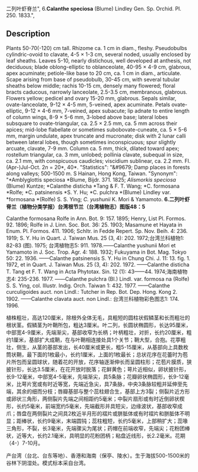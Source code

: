 二列叶虾脊兰",
6.**Calanthe speciosa** (Blume) Lindley Gen. Sp. Orchid. Pl. 250. 1833.",

## Description
Plants 50-70(-120) cm tall. Rhizome ca. 1 cm in diam., fleshy. Pseudobulbs cylindric-ovoid to clavate, 4-5 × 1-3 cm, several noded, usually enclosed by leaf sheaths. Leaves 5-10, nearly distichous, well developed at anthesis, not deciduous; blade oblong-elliptic to oblanceolate, 40-95 × 4-9 cm, glabrous, apex acuminate; petiole-like base to 20 cm, ca. 1 cm in diam., articulate. Scape arising from base of pseudobulb, 30-45 cm, with several tubular sheaths below middle; rachis 10-15 cm, densely many flowered; floral bracts caducous, narrowly lanceolate, 2.5-3.5 cm, membranous, glabrous. Flowers yellow; pedicel and ovary 15-20 mm, glabrous. Sepals similar, ovate-lanceolate, 9-12 × 4-5 mm, 5-veined, apex acuminate. Petals ovate-elliptic, 9-12 × 4-6 mm, 7-veined, apex subacute; lip adnate to entire length of column wings, 8-9 × 5-6 mm, 3-lobed above base; lateral lobes subsquare to ovate-triangular, ca. 2.5 × 2.5 mm, ca. 5 mm across their apices; mid-lobe flabellate or sometimes subobovate-cuneate, ca. 5 × 5-6 mm, margin undulate, apex truncate and mucronate; disk with 2 lunar calli between lateral lobes, though sometimes inconspicuous; spur slightly arcuate, clavate, 7-9 mm. Column ca. 5 mm, thick, dilated toward apex; rostellum triangular, ca. 3 mm, unlobed; pollinia clavate, subequal in size, ca. 2.1 mm, with conspicuous caudicles; viscidium sublinear, ca. 2.2 mm. Fl. (Apr-)Jul-Oct. 2*n* = 20*, 40*.
  "Statistics": "&amp;#9679; Damp places in forests along valleys; 500-1500 m. S Hainan, Hong Kong, Taiwan.
  "Synonym": "*Amblyglottis speciosa *Blume, Bijdr. 371. 1825; *Alismorkis speciosa* (Blume) Kuntze; *Calanthe disticha *Tang &amp; F. T. Wang; *C. formosana *Rolfe; *C. patsinensis *S. Y. Hu; *C. pulchra *(Blume) Lindley var. *formosana *(Rolfe) S. S. Ying; *C. yushunii* K. Mori &amp; Yamamoto.
**6.二列叶虾脊兰（植物分类学报）台湾根节兰（台湾植物志）图版48：5**

Calanthe formosana Rolfe in Ann. Bot. 9: 157. 1895; Henry, List Pl. Formos. 92. 1896; Rolfe in J. Linn. Soc. Bot. 36: 25. 1903; Masamune et Hayata in Enum. Pl. Formos. 411. 1906; Schltr. in Fedde Repert. Sp. Nov. Beih. 4: 236. 1919; S. Y. Hu in Quart. J. Taiwan Mus. 25 (3, 4): 202. 1972;台湾兰科植物1: 82-83 (图). 1975; 台湾植物志5: 911. 1978.——Calanthe yushunii Mori et Yamamoto in J. Soc. Trop. Agr. 4: 188. 1932; Fukuyama in Bot. Mag. Tokyo 50: 22. 1936. ——Calanthe patsinensis S. Y. Hu in Chung Chi. J. 11: 13. fig. 1. 1972, et in Quart. J. Taiwan Mus. 25 (3, 4): 202. 1972. ——Calanthe disticha T. Tang et F. T. Wang in Acta Phytotax. Sin. 12 (1): 43——44. 1974;海南植物志4: 235-236. 1977. ——Calanthe pulchra (Bl.) Lindl. var. formosa na (Rolfe) S. S. Ying, col. Illustr. Indig. Orch. Taiwan 1: 432. 1977. ——Calanthe curculigoides auct. non Lindl.: Tutcher in Rep. Bot. Dep. Hong. Kong 2. 1902. ——Calanthe clavata auct. non Lindl.: 台湾兰科植物彩色图志1: 174. 1996.

植株粗壮，高达120厘米，除根外全体无毛，具粗短的圆柱状假鳞茎和长而粗壮的根状茎。假鳞茎为叶鞘所包，粗达3厘米。叶二列，长圆状椭圆形，长达95厘米，中部宽4-9厘米，先端渐尖，基部收窄为长柄；叶柄粗壮，对折，长约20厘米，粗约1厘米，基部扩大成鞘，在与叶鞘相连接处具1个关节；鞘大型，合抱。花葶粗壮，侧生，从茎的基部发出，长40厘米或更长，粗5-15厘米，从基部向上具数枚筒状鞘，最下面的1枚最小，长约1厘米，上面的1枚最长；总状花序在花蕾时为苞片所包而呈圆球状，随着花的开放，花序轴逐渐伸长而呈圆柱形；花苞片膜质，狭披针形，长达3.5厘米，在花开放时脱落；花鲜黄色；萼片近相似，卵状披针形，长9-12毫米，中部宽4-5毫米，先端渐尖，具5条脉；花瓣卵状椭圆形，长9-12毫米，比萼片宽或有时近等宽，先端近急尖，具7条脉，中央3条脉较粗并延伸至先端，其余的细而分枝；唇瓣基部与整个蕊柱翅合生，基部上方3裂；侧裂片近方形或卵状三角形，两侧裂片先端之间相距约5毫米；中裂片扇形或有时近倒卵状楔形，长约5毫米，前端宽约5毫米，先端截形并具短尖，边缘波状，基部收窄成爪；唇盘在两侧裂片之间具2枚近半月形的褶片或胼胝体或有时褶片和胼胝体不明显；距棒状，长约9毫米，末端圆钝；蕊柱粗短，长约5毫米，上部稍扩大；蕊喙三角形，不裂，长3毫米，先端骤尖为尾状；药帽在前端收窄，先端尖；花粉团棒状，近等大，长约2.1毫米，具明显的花粉团柄；粘盘近线形，长2.2毫米。花期（4-）7-10月。

产台湾（台北、台东等地）、香港和海南（保亭、陵水）。生于海拔500-1500米的谷林下阴湿处。模式标本采自台湾。
